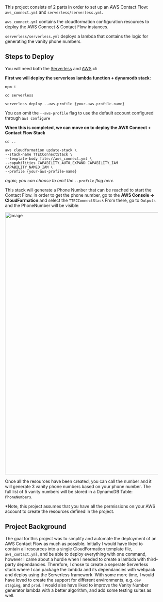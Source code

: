 This project consists of 2 parts in order to set up an AWS Contact Flow: `aws_connect.yml` and `serverless/serverless.yml`.

`aws_connect.yml` contains the cloudformation configuration resources to deploy the AWS Connect & Contact Flow instances.

`serverless/serverless.yml` deploys a lambda that contains the logic for generating the vanity phone numbers.

## Steps to Deploy

You will need both the [Serverless](https://www.serverless.com/framework/docs/getting-started) and [AWS](https://docs.aws.amazon.com/cli/latest/userguide/getting-started-install.html) cli


  **First we will deploy the serverless lambda function + dynamodb stack:**
  
    npm i
    
    cd serverless
    
    serverless deploy --aws-profile {your-aws-profile-name}
  You can omit the `--aws-profile` flag to use the default account configured through `aws configure`

  **When this is completed, we can move on to deploy the AWS Connect + Contact Flow Stack**
   
    cd ..
    
    aws cloudformation update-stack \                                               
    --stack-name TTECConnectStack \
    --template-body file://aws_connect.yml \
    --capabilities CAPABILITY_AUTO_EXPAND CAPABILITY_IAM CAPABILITY_NAMED_IAM \
    --profile {your-aws-profile-name}
    
  *again, you can choose to omit the `--profile` flag here.*

  This stack will generate a Phone Number that can be reached to start the Contact Flow. In order to get the phone number, go to the **AWS Console -> CloudFormation** and select the `TTECConnectStack`
  From there, go to `Outputs` and the PhoneNumber will be visible:

  <img width="861" alt="image" src="https://github.com/adrielarce/aws-connect-contact-flow/assets/47565489/8d55dbee-7f58-41c8-b8a9-643f1e4e01d7">

Once all the resources have been created, you can call the number and it will generate 3 vanity phone numbers based on your phone number. The full list of 5 vanity numbers will be stored in a DynamoDB Table: `PhoneNumbers`.

*Note, this project assumes that you have all the permissions on your AWS account to create the resources defined in the project.



## Project Background
The goal for this project was to simplify and automate the deployment of an AWS Contact Flow as much as possible. Initially I would have liked to contain all resources into a single CloudFormation template file, `aws_contact.yml`, and be able to deploy everything with one command, however I came about a hurdle when I needed to create a lambda with third-party dependancies. Therefore, I chose to create a seperate Serverless stack where I can package the lambda and its dependancies with webpack and deploy using the Serverless framework.
With some more time, I would have loved to create the support for different environments, e.g. `dev` `staging`, and `prod`. I would also have liked to improve the Vanity Number generator lambda with a better algorithm, and add some testing suites as well.


